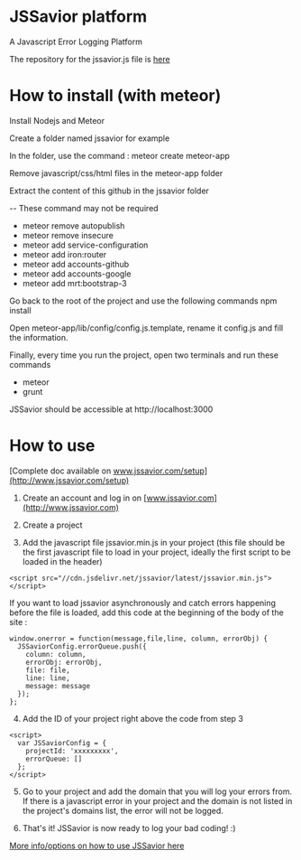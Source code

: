 JSSavior platform
=================

A Javascript Error Logging Platform

The repository for the jssavior.js file is [here](https://github.com/AlexBeauchemin/jssavior)

How to install (with meteor)
================

Install Nodejs and Meteor

Create a folder named jssavior for example

In the folder, use the command : meteor create meteor-app

Remove javascript/css/html files in the meteor-app folder

Extract the content of this github in the jssavior folder

-- These command may not be required
- meteor remove autopublish
- meteor remove insecure
- meteor add service-configuration
- meteor add iron:router
- meteor add accounts-github
- meteor add accounts-google
- meteor add mrt:bootstrap-3


Go back to the root of the project and use the following commands
npm install

Open meteor-app/lib/config/config.js.template, rename it config.js and fill the information.

Finally, every time you run the project, open two terminals and run these commands
- meteor
- grunt


JSSavior should be accessible at http://localhost:3000

How to use
================

[Complete doc available on www.jssavior.com/setup](http://www.jssavior.com/setup)

1) Create an account and log in on [www.jssavior.com](http://www.jssavior.com)

2) Create a project

3) Add the javascript file jssavior.min.js in your project (this file should be the first javascript file to load in your project, ideally the first script to be loaded in the header) 
```
<script src="//cdn.jsdelivr.net/jssavior/latest/jssavior.min.js"></script>
```

If you want to load jssavior asynchronously and catch errors happening before the file is loaded, add this code at the beginning of the body of the site :
```
window.onerror = function(message,file,line, column, errorObj) {
  JSSaviorConfig.errorQueue.push({
    column: column,
    errorObj: errorObj,
    file: file,
    line: line,
    message: message
  });
};
```

4) Add the ID of your project right above the code from step 3 
```
<script> 
  var JSSaviorConfig = { 
    projectId: 'xxxxxxxxx',
    errorQueue: []
  }; 
</script>
```

5) Go to your project and add the domain that you will log your errors from. If there is a javascript error in your project and the domain is not listed in the project's domains list, the error will not be logged.

6) That's it! JSSavior is now ready to log your bad coding! :)

[More info/options on how to use JSSavior here](http://www.jssavior.com/setup)
